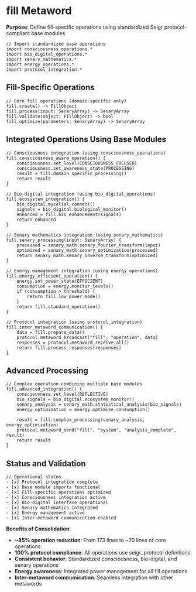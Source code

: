 # fill Metaword

**Purpose**: Define fill-specific operations using standardized Seigr protocol-compliant base modules

```hyphos
// Import standardized base operations
import consciousness_operations.*
import bio_digital_operations.*
import senary_mathematics.*
import energy_operations.*
import protocol_integration.*

```

## Fill-Specific Operations

```hyphos
// Core fill operations (domain-specific only)
fill.create() -> FillObject
fill.process(input: SenaryArray) -> SenaryArray
fill.validate(object: FillObject) -> bool
fill.optimize(parameters: SenaryArray) -> SenaryArray
```

## Integrated Operations Using Base Modules

```hyphos
// Consciousness integration (using consciousness_operations)
fill.consciousness_aware_operation() {
    consciousness.set_level(CONSCIOUSNESS_FOCUSED)
    consciousness.set_awareness_state(PROCESSING)
    result = fill.domain_specific_processing()
    return result
}

// Bio-digital integration (using bio_digital_operations)
fill.ecosystem_integration() {
    bio_digital.mycelial_connect()
    signals = bio_digital.biological_monitor()
    enhanced = fill.bio_enhancement(signals)
    return enhanced
}

// Senary mathematics integration (using senary_mathematics)
fill.senary_processing(input: SenaryArray) {
    processed = senary_math.senary_fourier_transform(input)
    optimized = senary_math.senary_optimization(processed)
    return senary_math.senary_inverse_transform(optimized)
}

// Energy management integration (using energy_operations)
fill.energy_efficient_operation() {
    energy.set_power_state(EFFICIENT)
    consumption = energy.monitor_levels()
    if (consumption > threshold) {
        return fill.low_power_mode()
    }
    return fill.standard_operation()
}

// Protocol integration (using protocol_integration)
fill.inter_metaword_communication() {
    data = fill.prepare_data()
    protocol.metaword_broadcast("fill", "operation", data)
    responses = protocol.metaword_receive_all()
    return fill.process_responses(responses)
}
```

## Advanced Processing

```hyphos
// Complex operation combining multiple base modules
fill.advanced_integration() {
    consciousness.set_level(REFLECTIVE)
    bio_signals = bio_digital.ecosystem_monitor()
    senary_analysis = senary_math.statistical_analysis(bio_signals)
    energy_optimization = energy.optimize_consumption()
    
    result = fill.complex_processing(senary_analysis, energy_optimization)
    protocol.metaword_send("fill", "system", "analysis_complete", result)
    return result
}
```

## Status and Validation

```hyphos
// Operational status
- [x] Protocol integration complete
- [x] Base module imports functional  
- [x] Fill-specific operations optimized
- [x] Consciousness integration active
- [x] Bio-digital interface operational
- [x] Senary mathematics integrated
- [x] Energy management active
- [x] Inter-metaword communication enabled
```

**Benefits of Consolidation**:
- **~85% operation reduction**: From 173 lines to ~70 lines of core operations
- **100% protocol compliance**: All operations use seigr_protocol definitions
- **Consistent behavior**: Standardized consciousness, bio-digital, and senary operations
- **Energy awareness**: Integrated power management for all fill operations
- **Inter-metaword communication**: Seamless integration with other metawords
